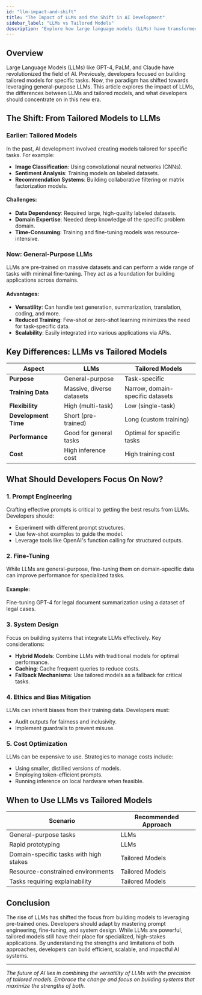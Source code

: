```yaml
---
id: "llm-impact-and-shift"
title: "The Impact of LLMs and the Shift in AI Development"
sidebar_label: "LLMs vs Tailored Models"
description: "Explore how large language models (LLMs) have transformed AI development, the shift from tailored models, and what developers should focus on now."
---
```


## Overview

Large Language Models (LLMs) like GPT-4, PaLM, and Claude have revolutionized the field of AI. Previously, developers focused on building tailored models for specific tasks. Now, the paradigm has shifted towards leveraging general-purpose LLMs. This article explores the impact of LLMs, the differences between LLMs and tailored models, and what developers should concentrate on in this new era.

## The Shift: From Tailored Models to LLMs

### Earlier: Tailored Models

In the past, AI development involved creating models tailored for specific tasks. For example:

- **Image Classification**: Using convolutional neural networks (CNNs).
- **Sentiment Analysis**: Training models on labeled datasets.
- **Recommendation Systems**: Building collaborative filtering or matrix factorization models.

#### Challenges:
- **Data Dependency**: Required large, high-quality labeled datasets.
- **Domain Expertise**: Needed deep knowledge of the specific problem domain.
- **Time-Consuming**: Training and fine-tuning models was resource-intensive.

### Now: General-Purpose LLMs

LLMs are pre-trained on massive datasets and can perform a wide range of tasks with minimal fine-tuning. They act as a foundation for building applications across domains.

#### Advantages:
- **Versatility**: Can handle text generation, summarization, translation, coding, and more.
- **Reduced Training**: Few-shot or zero-shot learning minimizes the need for task-specific data.
- **Scalability**: Easily integrated into various applications via APIs.

## Key Differences: LLMs vs Tailored Models

| **Aspect**              | **LLMs**                          | **Tailored Models**               |
|-------------------------|-----------------------------------|-----------------------------------|
| **Purpose**             | General-purpose                  | Task-specific                    |
| **Training Data**       | Massive, diverse datasets        | Narrow, domain-specific datasets |
| **Flexibility**         | High (multi-task)                | Low (single-task)                |
| **Development Time**    | Short (pre-trained)              | Long (custom training)           |
| **Performance**         | Good for general tasks           | Optimal for specific tasks        |
| **Cost**                | High inference cost              | High training cost               |

## What Should Developers Focus On Now?

### 1. **Prompt Engineering**

Crafting effective prompts is critical to getting the best results from LLMs. Developers should:
- Experiment with different prompt structures.
- Use few-shot examples to guide the model.
- Leverage tools like OpenAI's function calling for structured outputs.

### 2. **Fine-Tuning**

While LLMs are general-purpose, fine-tuning them on domain-specific data can improve performance for specialized tasks.

#### Example:
Fine-tuning GPT-4 for legal document summarization using a dataset of legal cases.

### 3. **System Design**

Focus on building systems that integrate LLMs effectively. Key considerations:
- **Hybrid Models**: Combine LLMs with traditional models for optimal performance.
- **Caching**: Cache frequent queries to reduce costs.
- **Fallback Mechanisms**: Use tailored models as a fallback for critical tasks.

### 4. **Ethics and Bias Mitigation**

LLMs can inherit biases from their training data. Developers must:
- Audit outputs for fairness and inclusivity.
- Implement guardrails to prevent misuse.

### 5. **Cost Optimization**

LLMs can be expensive to use. Strategies to manage costs include:
- Using smaller, distilled versions of models.
- Employing token-efficient prompts.
- Running inference on local hardware when feasible.

## When to Use LLMs vs Tailored Models

| **Scenario**                          | **Recommended Approach** |
|---------------------------------------|---------------------------|
| General-purpose tasks                 | LLMs                     |
| Rapid prototyping                     | LLMs                     |
| Domain-specific tasks with high stakes | Tailored Models          |
| Resource-constrained environments     | Tailored Models          |
| Tasks requiring explainability         | Tailored Models          |

## Conclusion

The rise of LLMs has shifted the focus from building models to leveraging pre-trained ones. Developers should adapt by mastering prompt engineering, fine-tuning, and system design. While LLMs are powerful, tailored models still have their place for specialized, high-stakes applications. By understanding the strengths and limitations of both approaches, developers can build efficient, scalable, and impactful AI systems.

---

*The future of AI lies in combining the versatility of LLMs with the precision of tailored models. Embrace the change and focus on building systems that maximize the strengths of both.*